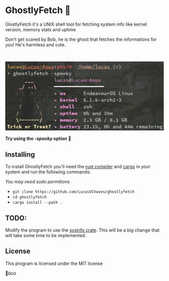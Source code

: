 # GhostlyFetch 👻

GlostlyFetch it's a UNIX shell tool for fetching system info like kernel version, memory stats and uptime  

Don't get scared by Bob, he is the ghost that fetches the informations for you! He's harmless and cute.  

<br/>

![Program Printscreen](./ghostlyprint.png "*Help! I am condemned and suffering!*")

**Try using the *-spooky* option 👻** 

## Installing

To install GhostlyFetch you'll need the [rust compiler](https://www.rust-lang.org/tools/install) and [cargo](https://doc.rust-lang.org/cargo/) in your system
and run the following commands:

_You may need sudo permitions_

 - `git clone https://github.com/LucasVChaves/ghostlyfetch`  
 - `cd ghostlyfetch`  
 - `cargo install --path .`  

## TODO:
Modify the program to use the [sysinfo crate](https://docs.rs/sysinfo/0.11.5/sysinfo/index.html). This will be a big change that will take some time to be implemented.

## License

This program is licensed under the MIT license

👻*boo*  
